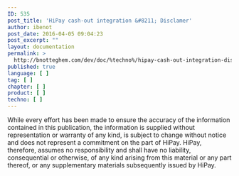 ```yaml
---
ID: 535
post_title: 'HiPay cash-out integration &#8211; Disclamer'
author: ibenot
post_date: 2016-04-05 09:04:23
post_excerpt: ""
layout: documentation
permalink: >
  http://bnotteghem.com/dev/doc/%techno%/hipay-cash-out-integration-disclamer/%chapter%/%tag%/
published: true
language: [ ]
tag: [ ]
chapter: [ ]
product: [ ]
techno: [ ]
---
```

While every effort has been made to ensure the accuracy of the information contained in this publication, the information is supplied without representation or warranty of any kind, is subject to change without notice and does not represent a commitment on the part of HiPay. HiPay, therefore, assumes no responsibility and shall have no liability, consequential or otherwise, of any kind arising from this material or any part thereof, or any supplementary materials subsequently issued by HiPay.